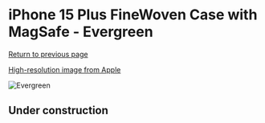 # iPhone 15 Plus FineWoven Case with MagSafe - Evergreen

[Return to previous page](/iphone_15)

[High-resolution image from Apple](https://store.storeimages.cdn-apple.com/8756/as-images.apple.com/is/MT4F3?wid=4500&hei=4500&fmt=png)

<div style="width: 500px"><img src="/everyphone/MT4F3.png" alt="Evergreen"></div>

## Under construction
